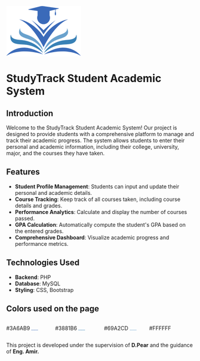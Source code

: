 ![Alt text](./README/LOGO.png)


# StudyTrack Student Academic System

## Introduction
Welcome to the StudyTrack Student Academic System! Our project is designed to provide students with a comprehensive platform to manage and track their academic progress. The system allows students to enter their personal and academic information, including their college, university, major, and the courses they have taken.

## Features
- **Student Profile Management**: Students can input and update their personal and academic details.
- **Course Tracking**: Keep track of all courses taken, including course details and grades.
- **Performance Analytics**: Calculate and display the number of courses passed.
- **GPA Calculation**: Automatically compute the student's GPA based on the entered grades.
- **Comprehensive Dashboard**: Visualize academic progress and performance metrics.



## Technologies Used
- **Backend**: PHP 
- **Database**: MySQL
- **Styling**: CSS, Bootstrap



## Colors used on the page
<!-- HTML for layout -->
<div style="display: flex; align-items: center; justify-content: space-around;">
    <div style="flex: 1; margin-right: 10px;">
        <p >#3A6AB9 <img src="./README/1.png" alt="Image 1" style="width: 15%;"> </p>
    </div>
    <div style="flex: 1; margin-right: 10px;">
        <p>#3881B6 <img src="./README/2.png" alt="Image 2" style="width: 15%;"></p>
    </div>
    <div style="flex: 1;">
        <p>#69A2CD <img src="./README/3.png" alt="Image 3" style="width: 15%;"></p>
    </div>
    <div style="flex: 1;">
        <p>#FFFFFF  <img src="./README/4.png" alt="Image 3" style="width: 15%;"></p>
    </div>
</div>



This project is developed under the supervision of **D.Pear** and the guidance of **Eng. Amir.**



